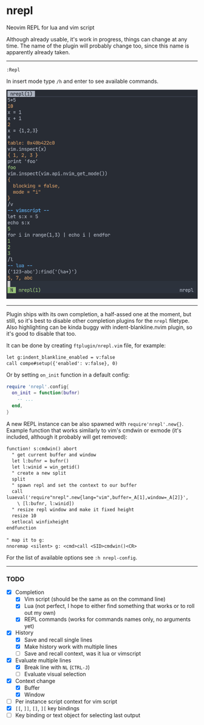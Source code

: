 # nrepl

Neovim REPL for lua and vim script

Although already usable, it's work in progress, things can change at any time.
The name of the plugin will probably change too, since this name is apparently
already taken.

---

```
:Repl
```

In insert mode type `/h` and enter to see available commands.

![screenshot](media/screenshot.png)

---

Plugin ships with its own completion, a half-assed one at the moment, but
still, so it's best to disable other completion plugins for the `nrepl`
filetype. Also highlighting can be kinda buggy with indent-blankline.nvim
plugin, so it's good to disable that too.

It can be done by creating `ftplugin/nrepl.vim` file, for example:
```viml
let g:indent_blankline_enabled = v:false
call compe#setup({'enabled': v:false}, 0)
```

Or by setting `on_init` function in a default config:
```lua
require 'nrepl'.config{
  on_init = function(bufnr)
    -- ...
  end,
}
```

A new REPL instance can be also spawned with `require'nrepl'.new{}`. Example
function that works similarly to vim's cmdwin or exmode (it's included,
although it probably will get removed):
```vim
function! s:cmdwin() abort
  " get current buffer and window
  let l:bufnr = bufnr()
  let l:winid = win_getid()
  " create a new split
  split
  " spawn repl and set the context to our buffer
  call luaeval('require"nrepl".new{lang="vim",buffer=_A[1],window=_A[2]}',
    \ [l:bufnr, l:winid])
  " resize repl window and make it fixed height
  resize 10
  setlocal winfixheight
endfunction

" map it to g:
nnoremap <silent> g: <cmd>call <SID>cmdwin()<CR>
```

For the list of available options see `:h nrepl-config`.

---

### TODO

- [X] Completion
  - [X] Vim script (should be the same as on the command line)
  - [X] Lua (not perfect, I hope to either find something that works or to roll out my own)
  - [X] REPL commands (works for commands names only, no arguments yet)
- [X] History
  - [X] Save and recall single lines
  - [X] Make history work with multiple lines
  - [ ] Save and recall context, was it lua or vimscript
- [X] Evaluate multiple lines
  - [X] Break line with `NL` (`CTRL-J`)
  - [ ] Evaluate visual selection
- [X] Context change
  - [X] Buffer
  - [X] Window
- [ ] Per instance script context for vim script
- [X] `[[`, `]]`, `[]`, `][` key bindings
- [ ] Key binding or text object for selecting last output
